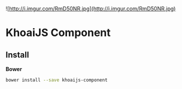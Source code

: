 ![http://i.imgur.com/RmD50NR.jpg](http://i.imgur.com/RmD50NR.jpg)

# KhoaiJS Component

## Install

**Bower**

```bash
bower install --save khoaijs-component
```